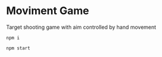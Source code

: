 # Moviment Game

Target shooting game with aim controlled by hand movement

```
npm i
```

```
npm start
```

